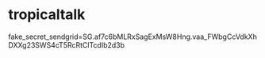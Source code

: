 # tropicaltalk
fake_secret_sendgrid=SG.af7c6bMLRxSagExMsW8Hng.vaa_FWbgCcVdkXhDXXg23SWS4cT5RcRtClTcdIb2d3b

